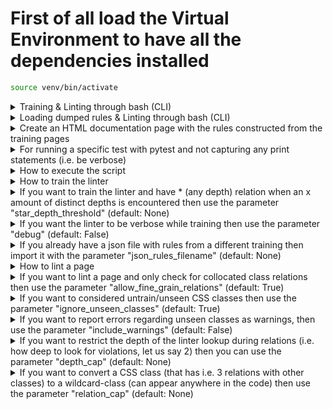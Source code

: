 # First of all load the Virtual Environment to have all the dependencies installed
```bash 
source venv/bin/activate
```

<details>
<summary><a>Training & Linting through bash (CLI)</a></summary>

```bash
cli.py -t <training_directory> -l <lint_page>
```
</details>

<details>
<summary><a>Loading dumped rules & Linting through bash (CLI)</a></summary>

```bash
cli.py -r <relations_json_file> -l <lint_page>
```
</details>

<details>
<summary><a>Create an HTML documentation page with the rules constructed from the training pages</a></summary>

<a href="http://htmlpreview.github.io/?https://github.com/irineos1995/ULint/blob/master/documentation.html">Click here for a demo</a>

```bash
cli.py -r <relations_json_file> -d <decumentation_file>
OR
cli.py -t <training_directory> -d <decumentation_file>
```
</details>

<details>
<summary><a>For running a specific test with pytest and not capturing any print statements (i.e. be verbose)</a></summary>

```bash
pytest -s test_all_scenarios.py::TestScenario22::test_shuffled_stuff
```
</details>

<details>
<summary><a>How to execute the script</a></summary>

```bash
bash.py -t <training_directory> -l <lint_page>
OR
bash.py -l <lint_page> -r <relations_dump>
```
</details>

<details>
<summary><a>How to train the linter</a></summary>

```python 
from main import RuleComposer
rule_composer_class = RuleComposer(threshold=1, 
                                   train_set='path/to/training/directory')
```
</details>

<details>
<summary><a>If you want to train the linter and have * (any depth) relation when an x amount of distinct depths is encountered then use the parameter "star_depth_threshold" (default: None)</a></summary>

```python 
from main import RuleComposer
rule_composer_class = RuleComposer(threshold=1, 
                                   train_set='path/to/training/directory',
                                   star_depth_threshold=None)
```
</details>

<details>
<summary><a>If you want the linter to be verbose while training then use the parameter "debug" (default: False)</a></summary>

```python 
from main import RuleComposer
rule_composer_class = RuleComposer(threshold=1, 
                                   train_set='path/to/training/directory',
                                   star_depth_threshold=None,
                                   debug=True)
```
</details>

<details>
<summary><a>If you already have a json file with rules from a different training then import it with the parameter "json_rules_filename" (default: None)</a></summary>

```python 
from main import RuleComposer
rule_composer_class = RuleComposer(threshold=1, 
                                   train_set='path/to/training/directory',
                                   star_depth_threshold=None,
                                   debug=True,
                                   json_rules_filename=None)
```
</details>

<details>
<summary><a>How to lint a page</a></summary>

```python 
from main import RuleComposer
rule_composer_class = RuleComposer(threshold=1, 
                                   train_set='path/to/training/directory',
                                   star_depth_threshold=None,
                                   debug=True,
                                   json_rules_filename=None)
rule_composer_class.compare_test_page(test_page='path/to/test/page')
rule_composer_class.print_parent_level_errors()
```
</details>

<details>
<summary><a>If you want to lint a page and only check for collocated class relations then use the parameter "allow_fine_grain_relations" (default: True)</a></summary>

```python 
from main import RuleComposer
rule_composer_class = RuleComposer(threshold=1, 
                                   train_set='path/to/training/directory',
                                   star_depth_threshold=None,
                                   debug=True,
                                   json_rules_filename=None)

rule_composer_class.compare_test_page(test_page='path/to/test/page',
                                      allow_fine_grain_relations=False)
rule_composer_class.print_parent_level_errors()
```
</details>

<details>
<summary><a>If you want to considered untrain/unseen CSS classes then use the parameter "ignore_unseen_classes" (default: True)</a></summary>

```python 
from main import RuleComposer
rule_composer_class = RuleComposer(threshold=1, 
                                   train_set='path/to/training/directory',
                                   star_depth_threshold=None,
                                   debug=True,
                                   json_rules_filename=None)

rule_composer_class.compare_test_page(test_page='path/to/test/page',
                                      allow_fine_grain_relations=False,
                                      ignore_unseen_classes=False)
rule_composer_class.print_parent_level_errors()
```
</details>

<details>
<summary><a>If you want to report errors regarding unseen classes as warnings, then use the parameter "include_warnings" (default: False)</a></summary>

```python 
from main import RuleComposer
rule_composer_class = RuleComposer(threshold=1, 
                                   train_set='path/to/training/directory',
                                   star_depth_threshold=None,
                                   debug=True,
                                   json_rules_filename=None)

rule_composer_class.compare_test_page(test_page='path/to/test/page',
                                      allow_fine_grain_relations=False,
                                      ignore_unseen_classes=True,
                                      include_warnings=True)
rule_composer_class.print_parent_level_errors()
```
</details>

<details>
<summary><a>If you want to restrict the depth of the linter lookup during relations (i.e. how deep to look for violations, let us say 2) then you can use the parameter "depth_cap" (default: None)</a></summary>

```python 
from main import RuleComposer
rule_composer_class = RuleComposer(threshold=1, 
                                   train_set='path/to/training/directory',
                                   star_depth_threshold=None,
                                   debug=True,
                                   json_rules_filename=None)

rule_composer_class.compare_test_page(test_page='path/to/test/page',
                                      allow_fine_grain_relations=False,
                                      ignore_unseen_classes=True,
                                      include_warnings=True,
                                      depth_cap=2)
rule_composer_class.print_parent_level_errors()
```
</details>

<details>
<summary><a>If you want to convert a CSS class (that has i.e. 3 relations with other classes) to a wildcard-class (can appear anywhere in the code) then use the parameter "relation_cap" (default: None)</a></summary>

```python 
from main import RuleComposer
rule_composer_class = RuleComposer(threshold=1, 
                                   train_set='path/to/training/directory',
                                   star_depth_threshold=None,
                                   debug=True,
                                   json_rules_filename=None)

rule_composer_class.compare_test_page(test_page='path/to/test/page',
                                      allow_fine_grain_relations=False,
                                      ignore_unseen_classes=True,
                                      include_warnings=True,
                                      depth_cap=2,
                                      relation_cap=3)
rule_composer_class.print_parent_level_errors()
```
</details>